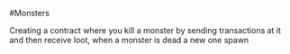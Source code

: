#Monsters

Creating a contract where you kill a monster by sending transactions at it and then receive loot, when a monster is dead a new one spawn
